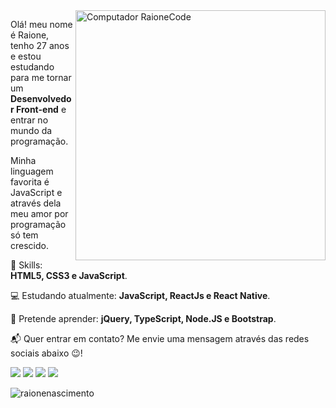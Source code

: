 <img src="https://i.imgur.com/6YoDxTE.png" min-width="400px" max-width="400px" width="400px" align="right" alt="Computador RaioneCode">

<p align="left">
  Olá! meu nome é Raione, tenho 27 anos e estou estudando para me tornar um <strong>Desenvolvedor Front-end</strong> e entrar no mundo   da programação.
</p>

<p align="left">
  Minha linguagem favorita é JavaScript e através dela meu amor por programação só tem crescido.
</p>

<p align="left">
🚀 Skills: <strong>HTML5, CSS3 e JavaScript</strong>.
</p>

<p align="left">
💻 Estudando atualmente: <strong>JavaScript, ReactJs e React Native</strong>.
</p>

<p align="left">
📖 Pretende aprender: <strong>jQuery, TypeScript, Node.JS e Bootstrap</strong>.
</p>

<p align="left">
📬 Quer entrar em contato? Me envie uma mensagem através das redes sociais abaixo 😉!
</p>

<p align="left">
<a href="mailto:raionebonfim@gmail.com" alt="Gmail">
  <img src="https://img.shields.io/badge/-raionebonfim@gmail.com-FF0000?style=flat-square&logo=Gmail&logoColor=white&link=raionebonfim@gmail.com" /></a>

<a href="https://www.linkedin.com/in/raionenascimento" alt="Linkedin">
<img src="https://img.shields.io/badge/-Raione%20Nascimento-0e76a8?style=flat-square&logo=Linkedin&logoColor=white&link=https://www.linkedin.com/in/raionenascimento/" /></a>

<a href="https://www.facebook.com/raionebonfim" alt="Linkedin">
<img src="https://img.shields.io/badge/-Raione%20Bonfim-3b5998?style=flat-square&logo=Facebook&logoColor=white&link=https://www.facebook.com/raionebonfim/" /></a>

<a href="https://api.whatsapp.com/send?phone=5511959533388&text=Ol%C3%A1%20Raione%2C%20visitei%20o%20seu%20Github%20e%20gostei.%20Podemos%20conversar%3F">
<img src="https://img.shields.io/badge/-WhatsApp-25d366?style=flat-square&logo=WhatsApp&logoColor=white&link=https://api.whatsapp.com/send?phone=5511959533388" /></a>

<p>
<img src="https://komarev.com/ghpvc/?username=raionenascimento" alt="raionenascimento"> 
</p>
